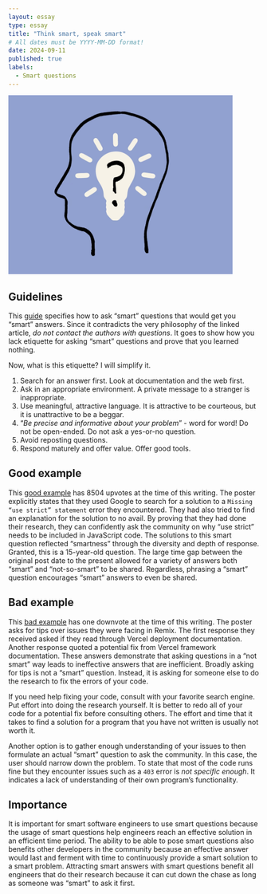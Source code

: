 ```yaml
---
layout: essay
type: essay
title: "Think smart, speak smart"
# All dates must be YYYY-MM-DD format!
date: 2024-09-11
published: true
labels:
  - Smart questions
---
```


<img width="450px" class="rounded float-start pe-4" src="../img/thinksmart/smartq.png">

## Guidelines

This [guide](http://www.catb.org/esr/faqs/smart-questions.html) specifies how to ask “smart” questions that would get you “smart” answers. Since it contradicts the very philosophy of the linked article, *do not contact the authors with questions*. It goes to show how you lack etiquette for asking “smart” questions and prove that you learned nothing.

Now, what is this etiquette? I will simplify it.

1. Search for an answer first. Look at documentation and the web first.
2. Ask in an appropriate environment. A private message to a stranger is inappropriate.
3. Use meaningful, attractive language. It is attractive to be courteous, but it is unattractive to be a beggar.
4. “*Be precise and informative about your problem*” - word for word! Do not be open-ended. Do not ask a yes-or-no question.
5. Avoid reposting questions.
6. Respond maturely and offer value. Offer good tools.

## Good example

This [good example](https://stackoverflow.com/questions/1335851/what-does-use-strict-do-in-javascript-and-what-is-the-reasoning-behind-it) has 8504 upvotes at the time of this writing. The poster explicitly states that they used Google to search for a solution to a `Missing “use strict” statement` error they encountered. They had also tried to find an explanation for the solution to no avail. By proving that they had done their research, they can confidently ask the community on why “use strict” needs to be included in JavaScript code.
The solutions to this smart question reflected “smartness” through the diversity and depth of response. Granted, this is a 15-year-old question. The large time gap between the original post date to the present allowed for a variety of answers both “smart” and “not-so-smart” to be shared. Regardless, phrasing a “smart” question encourages “smart” answers to even be shared.

## Bad example

This [bad example](https://stackoverflow.com/questions/78919023/problem-with-remix-nested-routes-when-hosted-on-vercel-route-x-does-not-match) has one downvote at the time of this writing. The poster asks for tips over issues they were facing in Remix. The first response they received asked if they read through Vercel deployment documentation. Another response quoted a potential fix from Vercel framework documentation. These answers demonstrate that asking questions in a “not smart” way leads to ineffective answers that are inefficient. Broadly asking for tips is not a “smart” question. Instead, it is asking for someone else to do the research to fix the errors of your code.

If you need help fixing your code, consult with your favorite search engine. Put effort into doing the research yourself. It is better to redo all of your code for a potential fix before consulting others. The effort and time that it takes to find a solution for a program that you have not written is usually not worth it. 

Another option is to gather enough understanding of your issues to then formulate an actual “smart” question to ask the community. In this case, the user should narrow down the problem. To state that most of the code runs fine but they encounter issues such as a `403` error is *not specific enough*. It indicates a lack of understanding of their own program’s functionality.

## Importance

It is important for smart software engineers to use smart questions because the usage of smart questions help engineers reach an effective solution in an efficient time period. The ability to be able to pose smart questions also benefits other developers in the community because an effective answer would last and ferment with time to continuously provide a smart solution to a smart problem. Attracting smart answers with smart questions benefit all engineers that do their research because it can cut down the chase as long as someone was “smart” to ask it first.
